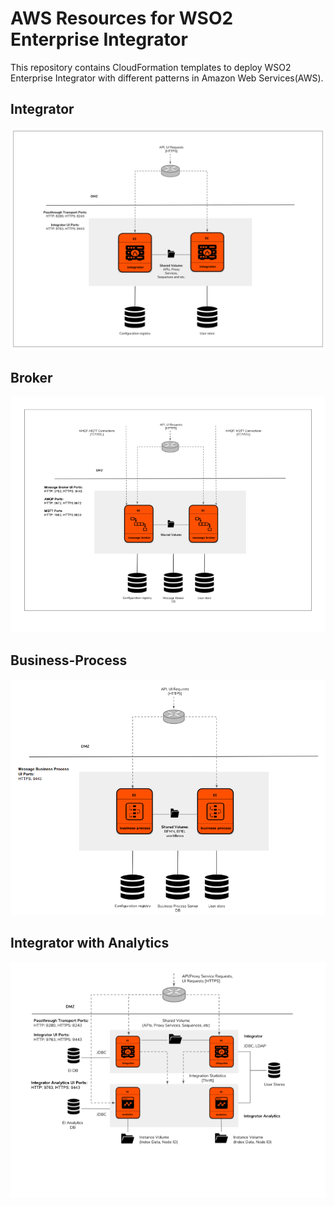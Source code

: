 # AWS Resources for WSO2 Enterprise Integrator

This repository contains CloudFormation templates to deploy WSO2 Enterprise Integrator with different patterns in Amazon Web Services(AWS).

## Integrator
![pattern1](images/integrator-cluster.png)
## Broker
![pattern2](images/mb-cluster.png)
## Business-Process
![pattern1](images/bps-cluster.png)
## Integrator with Analytics 
![pattern3](images/integrator-with-analytics.png)
